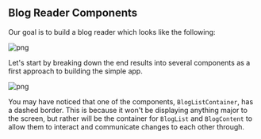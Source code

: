 ## Blog Reader Components

Our goal is to build a blog reader which looks like the following:

![png](https://cl.ly/141J1f44033y/Image%202016-07-19%20at%2010.19.45%20PM.png "Blog List Preview")

Let's start by breaking down the end results into several components as a first approach to building the simple app.

![png](https://cl.ly/35193Z0q1f3f/Image%202016-07-19%20at%2010.35.03%20PM.png "Breakdown Skeleton")

You may have noticed that one of the components, `BlogListContainer`, has a dashed border. This is because it won't be displaying anything major to the screen, but rather will be the container for `BlogList` and `BlogContent` to allow them to interact and communicate changes to each other through.
